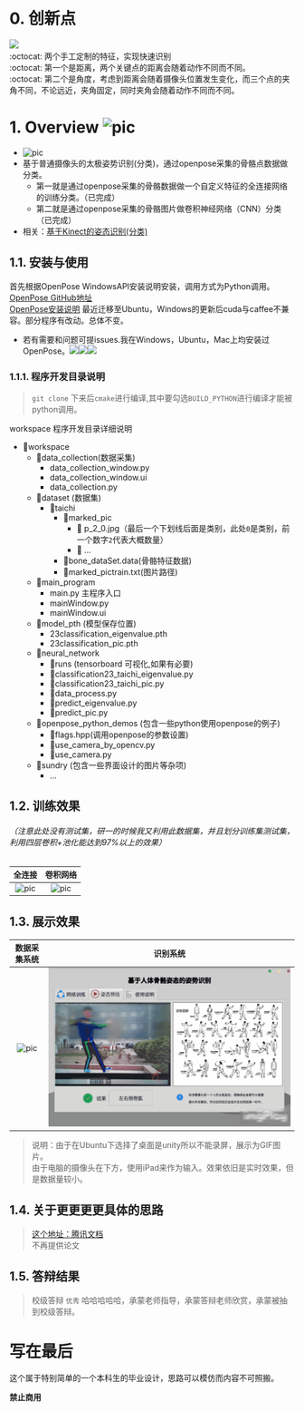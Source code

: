 # 0. 创新点

![](https://pic.downk.cc/item/5ff665603ffa7d37b3c47aee.png)    
 :octocat: 两个手工定制的特征，实现快速识别  
 :octocat: 第一个是距离，两个关键点的距离会随着动作不同而不同。    
 :octocat: 第二个是角度，考虑到距离会随着摄像头位置发生变化，而三个点的夹角不同，不论远近，夹角固定，同时夹角会随着动作不同而不同。  

# 1. Overview ![pic](https://camo.githubusercontent.com/2d21dcc74fc13272cce1a3b020085968fc269cf7/68747470733a2f2f696d672e736869656c64732e696f2f62616467652f70726f70657274792d706572736f6e616c2532307265706f7369746f72792d627269676874677265656e2e737667)



- ![pic](https://img.shields.io/badge/Author-%40wfnian%F0%9F%98%81-red.svg)
- 基于普通摄像头的太极姿势识别(分类)，通过openpose采集的骨骼点数据做分类。
  - 第一就是通过openpose采集的骨骼数据做一个自定义特征的全连接网络的训练分类。（已完成）
  - 第二就是通过openpose采集的骨骼图片做卷积神经网络（CNN）分类（已完成）
- 相关：[基于Kinect的姿态识别(分类)](https://github.com/wfnian/kinect/wiki)


## 1.1. 安装与使用

首先根据OpenPose WindowsAPI安装说明安装，调用方式为Python调用。  
[OpenPose GitHub地址](https://github.com/CMU-Perceptual-Computing-Lab/openpose)  
<u>[OpenPose安装说明](https://github.com/CMU-Perceptual-Computing-Lab/openpose/blob/master/doc/installation.md)</u>
最近迁移至Ubuntu，Windows的更新后cuda与caffee不兼容。部分程序有改动。总体不变。
- 若有需要和问题可提issues.我在Windows，Ubuntu，Mac上均安装过OpenPose。![](https://img.shields.io/badge/-Windows-blue.svg)![](https://img.shields.io/badge/-Ubuntu-orange.svg)![](https://img.shields.io/badge/-Mac-lightgrey.svg)

### 1.1.1. 程序开发目录说明

> `git clone` 下来后`cmake`进行编译,其中要勾选`BUILD_PYTHON`进行编译才能被python调用。

workspace 程序开发目录详细说明

- 📂workspace
  - 📁data_collection(数据采集)
    - data_collection_window.py
    - data_collection_window.ui
    - data_collection.py
  - 📁dataset (数据集)
    - 📁taichi
      - 📁marked_pic
        - 🎴 p_2_0.jpg（最后一个下划线后面是类别，此处`0`是类别，前一个数字`2`代表大概数量）
        - 🎴 ...
      - 📄bone_dataSet.data(骨骼特征数据)
      - 📄marked_pictrain.txt(图片路径)
  - 📁main_program
    - main.py 主程序入口
    - mainWindow.py
    - mainWindow.ui
  - 📁model_pth (模型保存位置)
    - 23classification_eigenvalue.pth
    - 23classification_pic.pth
  - 📁neural_network
    - 📁runs (tensorboard 可视化,如果有必要)
    - 📃classification23_taichi_eigenvalue.py
    - 📃classification23_taichi_pic.py
    - 📃data_process.py
    - 📃predict_eigenvalue.py
    - 📃predict_pic.py
  - 📁openpose_python_demos (包含一些python使用openpose的例子)
    - 📃flags.hpp(调用openpose的参数设置)
    - 📃use_camera_by_opencv.py
    - 📃use_camera.py
  - 📁sundry (包含一些界面设计的图片等杂项)
    - ...

## 1.2. 训练效果

###### （注意此处没有测试集，研一的时候我又利用此数据集，并且划分训练集测试集，利用四层卷积+池化能达到97%以上的效果）

| 全连接 | 卷积网络 |
| :-: | :-: |
| ![pic](workspace/sundry/train_loss_acc_eigenvalue.png)    | ![pic](workspace/sundry/train_loss_acc_pic.png)       |

## 1.3. 展示效果

| 数据采集系统 | 识别系统 |
| :-: | :-: |
| ![pic](workspace/sundry/res2.gif)    | ![pic](workspace/sundry/res1.gif)|
> 说明：由于在Ubuntu下选择了桌面是unity所以不能录屏，展示为GIF图片。  
> 由于电脑的摄像头在下方，使用iPad来作为输入。效果依旧是实时效果，但是数据量较小。

## 1.4. 关于更更更更具体的思路
  
> [这个地址：腾讯文档](https://docs.qq.com/pdf/DWlNNR0xtZGdsRnpQ)  
> 不再提供论文

## 1.5. 答辩结果

> 校级答辩 `优秀` 哈哈哈哈哈，承蒙老师指导，承蒙答辩老师欣赏，承蒙被抽到校级答辩。

# 写在最后

这个属于特别简单的一个本科生的毕业设计，思路可以模仿而内容不可照搬。

**禁止商用**
